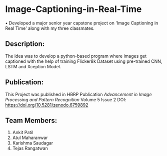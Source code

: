 ﻿# Image-Captioning-in-Real-Time

• Developed a major senior year capstone project on 'Image Captioning in Real Time' along with my three classmates.

## Description: 
The idea was to develop a python-based program where images get captioned with the help of training Flicker8k Dataset using pre-trained CNN, LSTM and Xception Model.

## Publication:
This Project was published in HBRP Publication
  *Advancement in Image Processing and Pattern Recognition*
  Volume 5 Issue 2
  DOI: https://doi.org/10.5281/zenodo.6759892

## Team Members:
1)  Ankit Patil
2)  Atul Maharanwar
3)  Karishma Saudagar
4)  Tejas Rangatwan
